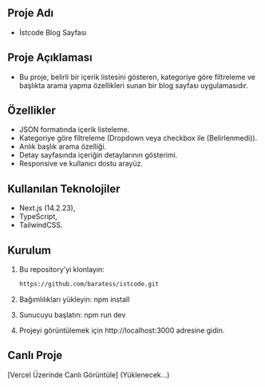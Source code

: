 ## Proje Adı

- İstcode Blog Sayfası

## Proje Açıklaması

- Bu proje, belirli bir içerik listesini gösteren, kategoriye göre filtreleme ve başlıkta arama yapma özellikleri sunan bir blog sayfası uygulamasıdır.

## Özellikler

- JSON formatında içerik listeleme.
- Kategoriye göre filtreleme (Dropdown veya checkbox ile (Belirlenmedi)).
- Anlık başlık arama özelliği.
- Detay sayfasında içeriğin detaylarının gösterimi.
- Responsive ve kullanıcı dostu arayüz.

## Kullanılan Teknolojiler

- Next.js (14.2.23),
- TypeScript,
- TailwindCSS.

## Kurulum

1. Bu repository’yi klonlayın:

   ```bash
   https://github.com/baratess/istcode.git

   ```

2. Bağımlılıkları yükleyin:
   npm install

3. Sunucuyu başlatın:
   npm run dev

4. Projeyi görüntülemek için http://localhost:3000 adresine gidin.

## Canlı Proje

[Vercel Üzerinde Canlı Görüntüle]
(Yüklenecek...)

